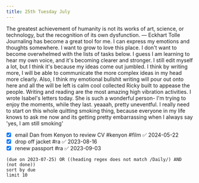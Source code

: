 ```yaml
---
title: 25th Tuesday July
---
```

The greatest achievement of humanity is not its works of art, science, or technology, but the recognition of its own dysfunction.
— Eckhart Tolle
Journaling has become a great tool for me. I can express my emotions and thoughts somewhere. I want to grow to love this place. I don't want to become overwhelmed with the lists of tasks below. I guess I am learning to hear my own voice, and it's becoming clearer and stronger. I still edit myself a lot, but I think it's because my ideas come out jumbled. I think by writing more, I will be able to communicate the more complex ideas in my head more clearly.
Also, I think my emotional bullshit writing will pour out onto here and all the will be left is calm cool collected Ricky built to appease the people.
Writing and reading are the most amazing high vibration activities.
I wrote Isabel's letters today. She is such a wonderful person- I'm trying to enjoy the moments, while they last.
yeaaah, pretty uneventful. I really need to start on this whole quitting smoking thing, because everyone in my life knows to ask me now and its getting pretty embarrassing when I always say 'yes, I am still smoking'
- [x] email Dan from Kenyon to review CV #kenyon #film ✅ 2024-05-22
- [x] drop off jacket #ra ✅ 2023-08-16
- [x] renew passport #ra ✅ 2023-09-03
```tasks
(due on 2023-07-25) OR ((heading regex does not match /Daily/) AND (not done))
sort by due
limit 10
```